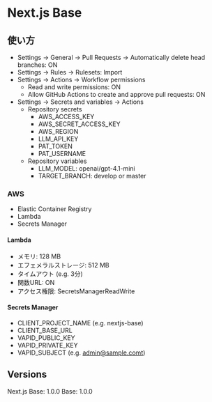 # Next.js Base

## 使い方
- Settings -> General -> Pull Requests -> Automatically delete head branches: ON
- Settings -> Rules -> Rulesets: Import
- Settings -> Actions -> Workflow permissions
  - Read and write permissions: ON
  - Allow GitHub Actions to create and approve pull requests: ON
- Settings -> Secrets and variables -> Actions
  - Repository secrets
    - AWS_ACCESS_KEY
    - AWS_SECRET_ACCESS_KEY
    - AWS_REGION
    - LLM_API_KEY
    - PAT_TOKEN
    - PAT_USERNAME
  - Repository variables
    - LLM_MODEL: openai/gpt-4.1-mini
    - TARGET_BRANCH: develop or master

### AWS
- Elastic Container Registry
- Lambda
- Secrets Manager

#### Lambda
- メモリ: 128 MB
- エフェメラルストレージ: 512 MB
- タイムアウト (e.g. 3分)
- 関数URL: ON
- アクセス権限: SecretsManagerReadWrite

#### Secrets Manager
- CLIENT_PROJECT_NAME (e.g. nextjs-base)
- CLIENT_BASE_URL
- VAPID_PUBLIC_KEY
- VAPID_PRIVATE_KEY
- VAPID_SUBJECT (e.g. admin@sample.comt)

## Versions
Next.js Base: 1.0.0
Base: 1.0.0
